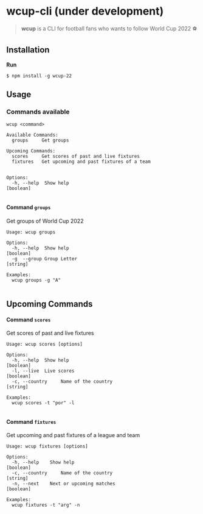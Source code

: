 # wcup-cli (under development)

 > **wcup** is a CLI for football fans who wants to follow World Cup 2022 ⚽  


## Installation  

**Run**

```shell
$ npm install -g wcup-22
```
## Usage

### Commands available

```shell
wcup <command>

Available Commands:
  groups     Get groups  
  
Upcoming Commands:
  scores     Get scores of past and live fixtures
  fixtures   Get upcoming and past fixtures of a team


Options:
  -h, --help  Show help                                          [boolean]
 

```
#### Command `groups`
Get groups of World Cup 2022

```shell
Usage: wcup groups

Options:
  -h, --help  Show help                                          [boolean]
  -g  --group Group Letter                                       [string]

Examples:
  wcup groups -g "A"  
  
```

## Upcoming Commands

#### Command `scores`
Get scores of past and live fixtures

```shell
Usage: wcup scores [options]

Options:
  -h, --help  Show help                                          [boolean]
  -l, --live  Live scores                                        [boolean]
  -c, --country     Name of the country                          [string]

Examples:
  wcup scores -t "por" -l
  
```

#### Command `fixtures`
Get upcoming and past fixtures of a league and team

```shell
Usage: wcup fixtures [options]

Options:
  -h, --help    Show help                                         [boolean]
  -c, --country     Name of the country                           [string]
  -n, --next    Next or upcoming matches                          [boolean]

Examples:
  wcup fixtures -t "arg" -n

```

